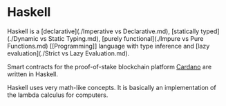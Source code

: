 # Haskell
Haskell is a [declarative](./Imperative vs Declarative.md), [statically typed](./Dynamic vs Static Typing.md), [purely functional](./Impure vs Pure Functions.md) [[Programming]] language with type inference and [lazy evaluation](./Strict vs Lazy Evaluation.md).

Smart contracts for the proof-of-stake blockchain platform [Cardano](../Cardano.md) are written in Haskell.

Haskell uses very math-like concepts. It is basically an implementation of the lambda calculus for computers.